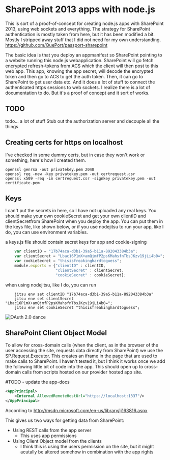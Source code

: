 # SharePoint 2013 apps with node.js

This is sort of a proof-of-concept for creating node.js apps with SharePoint 2013, using web sockets and everything. 
The strategy for SharePoint authentication is mostly taken from here, but it has been 
modified a bit. Mostly I stripped away stuff that I did not need for my own understanding.
https://github.com/QuePort/passport-sharepoint

The basic idea is that you deploy an appmanifest so SharePoint pointing to a website running this node.js webapplication.
SharePoint will go fetch encrypted refresh-tokens from ACS which the client will then post to this web app.
This app, knowing the app secret, will decode the encrypted token and then go to ACS to get the auth token.
Then, it can go to SharePoint to get user data etc. And it does a lot of stuff to connect the authenticated https sessions to web sockets.
I realize there is a lot of documentation to do. But it's a proof of concept and it sort of works.

## TODO
todo... a lot of stuff
Stub out the authorization server and decouple all the things

## Creating certs for https on localhost
I've checked in some dummy certs, but in case they won't work or something, here's how I created them.
```shell
openssl genrsa -out privatekey.pem 2048 
openssl req -new -key privatekey.pem -out certrequest.csr 
openssl x509 -req -in certrequest.csr -signkey privatekey.pem -out certificate.pem
```


## Keys
I can't put the secrets in here, so I have not uploaded any real keys. You should make your own cookieSecret and get your own clientID and clientSecretfrom SharePoint when you deploy the app. You can put them in the keys file, like shown below, or if you use nodejitsu to run your app, like I do, you can use environment variables.

a keys.js file should contain secret keys for app and cookie-signing
```javascript
    var clientID = "17b74aca-d3b1-39a5-b11a-892043384b3a";
    var clientSecret = "Lbac16P1mX+amQjmfP2psKMahsfnTbsJKzv19jLi4b0=";
    var cookieSecret = "thisisfreakinghardtoguess";
    module.exports = {"clientID" : clientID,
                      "clientSecret" : clientSecret,
                      "cookieSecret" : cookieSecret};
```
when using nodejitsu, like I do, you can run
```shell
    jitsu env set clientID "17b74aca-d3b1-39a5-b11a-892043384b3a"
    jitsu env set clientSecret "Lbac16P1mX+amQjmfP2psKMahsfnTbsJKzv19jLi4b0=";
    jitsu env set cookieSecret "thisisfreakinghardtoguess";
```

![OAuth 2.0 dance](http://www.gliffy.com/pubdoc/4318056/L.png)


## SharePoint Client Object Model

To allow for cross-domain calls (when the client, as in the browser of the user accessing the site, requests data directly from SharePoint) we use the SP.Request.Executor. This creates an iframe in the page that are used to make calls to SharePoint. I haven't tested it, but I think it works once we add the following little bit of code into the app. This should open up to cross-domain calls from scripts hosted on our provider hosted app site.

#TODO - update the app-docs
```XML
<AppPrincipal>
    <Internal AllowedRemoteHostUrl="https://localhost:1337"/>
</AppPrincipal>
```
According to
http://msdn.microsoft.com/en-us/library/jj163816.aspx

This gives us two ways for getting data from SharePoint:
* Using REST calls from the app server 
  * This uses app permissions
* Using Client Object model from the clients
  * I think this is using the users permission on the site, but it might
    acutally be altered somehow in combination with the app rights


